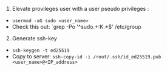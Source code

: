 1. Elevate provileges user with a user pseudo privileges :
- `usermod -aG sudo <user_name>`
- Check this out: `grep -Po '^sudo.+:K.*$' /etc/group
2. Generate ssh-key
- `ssh-keygen -t ed25519`
- Copy to server: `ssh-copy-id -i /root/.ssh/id_ed25519.pub <user_name>@<IP_address>`
